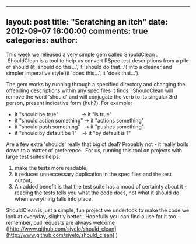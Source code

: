 

---
layout: post
title: "Scratching an itch"
date: 2012-09-07 16:00:00
comments: true
categories:
author: 
---

This week we released a very simple gem called [ShouldClean](https://rubygems.org/gems/should_clean) .  ShouldClean is a tool to help us convert RSpec test descriptions from a pile of should (it 'should do this...', it 'should do that...') into a cleaner and simpler imperative style (it 'does this...', it 'does that...').  

The gem works by running through a specified directory and changing the offending descriptions within any spec files it finds.  ShouldClean will remove the word 'should' and will conjugate the verb to its singular 3rd person, present indicative form (huh?). For example: 
- it "should be true"                -> it "is true"
- it "should action something" -> it "actions something"
- it "should push something"   -> it "pushes something"
- it "should by default be 1"    -> it "by default is 1"



Are a few extra 'shoulds' really that big of deal? Probably not - it really boils down to a matter of preference.  For us, running this tool on projects with large test suites helps:
1. make the tests more readable;
2. it reduces unneccessary duplication in the spec files and the test output;
3. An added benefit is that the test suite has a mood of certainty about it - reading the tests tells you what the code does, not what it should do when everything falls into place. 



ShouldClean is just a simple, fun project we undertook to make the code we look at everyday, slightly better.  Hopefully you can find a use for it too - remember, pull requests are always welcome ([http://www.github.com/siyelo/should_clean](http://www.github.com/siyelo/should_clean) )

 